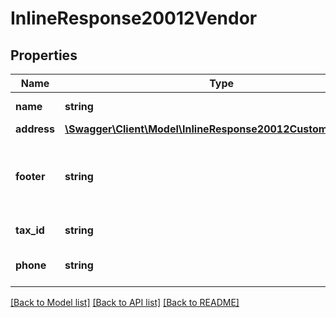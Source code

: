 # InlineResponse20012Vendor

## Properties
Name | Type | Description | Notes
------------ | ------------- | ------------- | -------------
**name** | **string** | Name of vendor | 
**address** | [**\Swagger\Client\Model\InlineResponse20012CustomerAddress**](InlineResponse20012CustomerAddress.md) |  | 
**footer** | **string** | Footer text that is customizable per client in Daxko Operations | 
**tax_id** | **string** | Tax ID of vendor | 
**phone** | **string** | Vendor phone number | 

[[Back to Model list]](../README.md#documentation-for-models) [[Back to API list]](../README.md#documentation-for-api-endpoints) [[Back to README]](../README.md)


